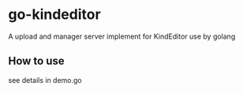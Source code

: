 # go-kindeditor
A upload and manager server implement for KindEditor use by golang

## How to use ##
see details in demo.go


